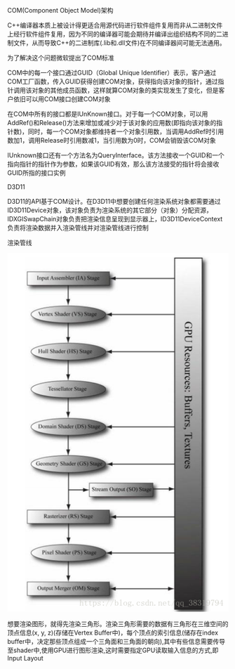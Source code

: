 COM(Component Object Model)架构

C++编译器本质上被设计得更适合用源代码进行软件组件复用而非从二进制文件上经行软件组件复用，因为不同的编译器可能会期待并编译出组织结构不同的二进制文件，从而导致C++的二进制库(.lib和.dll文件)在不同编译器间可能无法通用。

为了解决这个问题微软提出了COM标准

COM中的每一个接口通过GUID（Global Unique Identifier）表示，客户通过COM工厂函数，传入GUID获得创建COM对象，获得指向该对象的指针，通过指针调用该对象的其他成员函数，这样就算COM对象的类实现发生了变化，但是客户依旧可以用COM接口创建COM对象

在COM中所有的接口都是IUnKnown接口。对于每一个COM对象，可以用AddRef()和Release()方法来增加或减少对于该对象的应用数(即指向该对象的指针数)，同时，每一个COM对象都维持者一个对象引用数，当调用AddRef时引用数加1，调用Release时引用数减1，当引用数为0时，COM会销毁该COM对象

IUnknown接口还有一个方法名为QueryInterface。该方法接收一个GUID和一个指向指针的指针作为参数，如果该GUID有效，那么该方法接受的指针将会接收GUID所指的接口实例

D3D11

D3D11的API基于COM设计。在D3D11中想要创建任何渲染系统对象都需要通过ID3D11Device对象，该对象负责为渲染系统的其它部分（对象）分配资源，IDXGISwapChain对象负责把渲染信息呈现到显示器上，ID3D11DeviceContext负责将渲染数据并入渲染管线并对渲染管线进行控制

渲染管线

![DirecX11渲染管线](DirecX11渲染管线.png)

想要渲染图形，就得先渲染三角形。渲染三角形需要的数据有三角形在三维空间的顶点信息(x, y, z)(存储在Vertex Buffer中)，每个顶点的索引信息(储存在index buffer中，决定那些顶点组成一个三角面和三角面的朝向),其中有些信息需要传导至shader中,使用GPU进行图形渲染,这时需要指定GPU读取输入信息的方式,即Input Layout